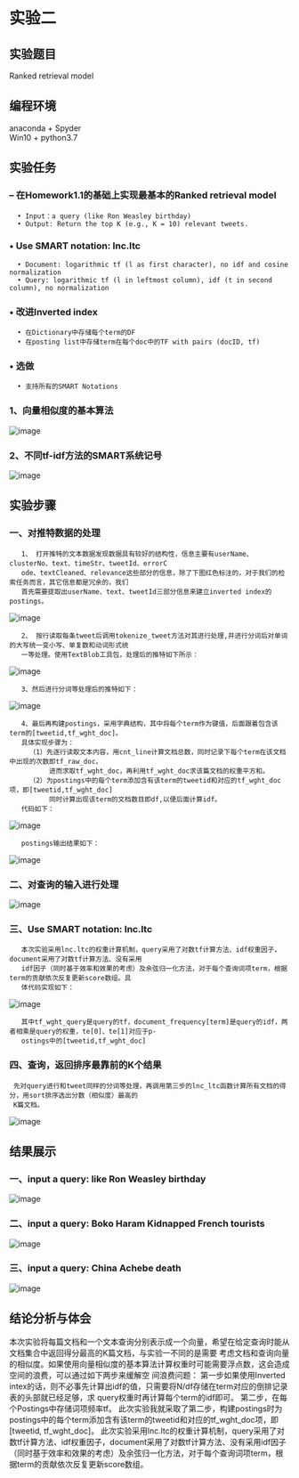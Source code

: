 实验二                          
==============
实验题目 
---------------
Ranked retrieval model 

编程环境 
---------------
anaconda + Spyder  
Win10 + python3.7

实验任务
---------------
### – 在Homework1.1的基础上实现最基本的Ranked retrieval model  
      • Input：a query (like Ron Weasley birthday)
      • Output: Return the top K (e.g., K = 10) relevant tweets.  
### • Use SMART notation: lnc.ltc  
      • Document: logarithmic tf (l as first character), no idf and cosine normalization
      • Query: logarithmic tf (l in leftmost column), idf (t in second column), no normalization
### • 改进Inverted index  
      • 在Dictionary中存储每个term的DF
      • 在posting list中存储term在每个doc中的TF with pairs (docID, tf)  
### • 选做
      • 支持所有的SMART Notations  
  
### 1、向量相似度的基本算法  
   ![image](https://github.com/bailichangan/IR201720140170zhuwenting/blob/master/img-folder/Homework2-8.png) 
   
### 2、不同tf-idf方法的SMART系统记号   
   ![image](https://github.com/bailichangan/IR201720140170zhuwenting/blob/master/img-folder/Homework2-9.png)  

实验步骤
---------------
### 一、对推特数据的处理
       1、 打开推特的文本数据发现数据具有较好的结构性，信息主要有userName、clusterNo、text、timeStr、tweetId、errorC
       ode、textCleaned、relevance这些部分的信息，除了下图红色标注的，对于我们的检索任务而言，其它信息都是冗余的，我们
       首先需要提取出userName、text、tweetId三部分信息来建立inverted index的postings。 
   ![image](https://github.com/bailichangan/IR201720140170zhuwenting/blob/master/img-folder/1.5.png)   
   
       2、 按行读取每条tweet后调用tokenize_tweet方法对其进行处理,并进行分词后对单词的大写统一变小写、单复数和动词形式统
       一等处理。使用TextBlob工具包，处理后的推特如下所示：
   ![image](https://github.com/bailichangan/IR201720140170zhuwenting/blob/master/img-folder/1.6.png)  
   
       3、然后进行分词等处理后的推特如下：  
   ![image](https://github.com/bailichangan/IR201720140170zhuwenting/blob/master/img-folder/1.7.png)  
   
       4、最后再构建postings，采用字典结构，其中将每个term作为键值，后面跟着包含该term的[tweetid,tf_wght_doc]。
       具体实现步骤为：
         （1）先逐行读取文本内容，用cnt_line计算文档总数，同时记录下每个term在该文档中出现的次数即tf_raw_doc，
              进而求取tf_wght_doc，再利用tf_wght_doc求该篇文档的权重平方和。 
         （2）为postings中的每个term添加含有该term的tweetid和对应的tf_wght_doc项，即[tweetid,tf_wght_doc]
              同时计算出现该term的文档数目即df,以便后面计算idf。
       代码如下：
   ![image](https://github.com/bailichangan/IR201720140170zhuwenting/blob/master/img-folder/Homework2-6.png)  
   
       postings输出结果如下：
   ![image](https://github.com/bailichangan/IR201720140170zhuwenting/blob/master/img-folder/Homework2-4.png)  
   
   ### 二、对查询的输入进行处理
   ![image](https://github.com/bailichangan/IR201720140170zhuwenting/blob/master/img-folder/Homework2-10.png)   
    
   ### 三、Use SMART notation: lnc.ltc
       本次实验采用lnc.ltc的权重计算机制，query采用了对数tf计算方法、idf权重因子，document采用了对数tf计算方法、没有采用
       idf因子（同时基于效率和效果的考虑）及余弦归一化方法，对于每个查询词项term，根据term的贡献依次反复更新score数组。具
       体代码实现如下：
   ![image](https://github.com/bailichangan/IR201720140170zhuwenting/blob/master/img-folder/Homework2-5.png)   
   
       其中tf_wght_query是query的tf，document_frequency[term]是query的idf，两者相乘是query的权重，te[0]、te[1]对应于p-
       ostings中的[tweetid,tf_wght_doc]          
                 
 ### 四、查询，返回排序最靠前的K个结果
     先对query进行和tweet同样的分词等处理，再调用第三步的lnc_ltc函数计算所有文档的得分，用sort排序选出分数（相似度）最高的
     K篇文档。
   ![image](https://github.com/bailichangan/IR201720140170zhuwenting/blob/master/img-folder/Homework2-7.png)     
     
     
 结果展示
---------------
### 一、input a query: like Ron Weasley birthday
 ![image](https://github.com/bailichangan/IR201720140170zhuwenting/blob/master/img-folder/Homework2-1.png)  
 
### 二、input a query: Boko Haram Kidnapped French tourists
 ![image](https://github.com/bailichangan/IR201720140170zhuwenting/blob/master/img-folder/Homework2-2.png)   
 
### 三、input a query: China Achebe death
 ![image](https://github.com/bailichangan/IR201720140170zhuwenting/blob/master/img-folder/Homework2-3.png) 
  
 
结论分析与体会
---------------  
本次实验将每篇文档和一个文本查询分别表示成一个向量，希望在给定查询时能从文档集合中返回得分最高的K篇文档，与实验一不同的是需要
考虑文档和查询向量的相似度。如果使用向量相似度的基本算法计算权重时可能需要浮点数，这会造成空间的浪费，可以通过如下两步来缓解空
间浪费问题：
     第一步如果使用Inverted intex的话，则不必事先计算出idf的值，只需要将N/df存储在term对应的倒排记录表的头部就已经足够，求
     query权重时再计算每个term的idf即可。
     第二步，在每个Postings中存储词项频率tf。
此次实验我就采取了第二步，构建postings时为postings中的每个term添加含有该term的tweetid和对应的tf_wght_doc项，即[tweetid,
tf_wght_doc]。
此次实验采用lnc.ltc的权重计算机制，query采用了对数tf计算方法、idf权重因子，document采用了对数tf计算方法、没有采用idf因子
（同时基于效率和效果的考虑）及余弦归一化方法，对于每个查询词项term，根据term的贡献依次反复更新score数组。
 
